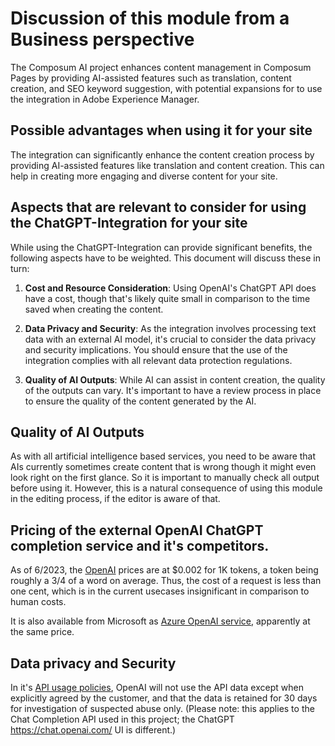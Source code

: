 # Discussion of this module from a Business perspective

The Composum AI project enhances content management in Composum Pages by providing AI-assisted features
such as translation, content creation, and SEO keyword suggestion, with potential expansions for to use
the integration in Adobe Experience Manager.

## Possible advantages when using it for your site

The integration can significantly enhance the content creation process by providing
AI-assisted features like translation and content creation. This can help in creating more engaging and diverse
content for your site.

## Aspects that are relevant to consider for using the ChatGPT-Integration for your site

While using the ChatGPT-Integration can provide significant benefits, the following aspects have to be weighted.
This document will discuss these in turn:

1. **Cost and Resource Consideration**: Using OpenAI's ChatGPT API does have a cost, though that's likely quite
   small in comparison to the time saved when creating the content.

2. **Data Privacy and Security**: As the integration involves processing text data with an external AI model, it's
   crucial to consider the data privacy and security implications. You should ensure that the use of the integration
   complies with all relevant data protection regulations.

3. **Quality of AI Outputs**: While AI can assist in content creation, the quality of the outputs can vary. It's
   important to have a review process in place to ensure the quality of the content generated by the AI.

## Quality of AI Outputs

As with all artificial intelligence based services, you need to be aware that AIs currently sometimes create content
that is wrong though it might even look right on the first glance. So it is important to manually check all output
before using it. However, this is a natural consequence of using this module in the editing process, if the editor 
is aware of that.

## Pricing of the external OpenAI ChatGPT completion service and it's competitors.

As of 6/2023, the [OpenAI](https://openai.com/pricing) prices are at $0.002 for 1K tokens, a token being roughly a 
3/4 of a word on average. Thus, the cost of a request is less than one cent, which is in the current usecases 
insignificant in comparison to human costs.

It is also available from Microsoft as
[Azure OpenAI service](https://azure.microsoft.com/en-us/blog/chatgpt-is-now-available-in-azure-openai-service/), apparently at the same price.

## Data privacy and Security

In it's [API usage policies](https://openai.com/policies/api-data-usage-policies), OpenAI will not use the API data 
except when explicitly agreed by the customer, and that the data is retained for 30 days for investigation of 
suspected abuse only. (Please note: this applies to the Chat Completion API used in this project; the ChatGPT 
https://chat.openai.com/ UI is different.)
